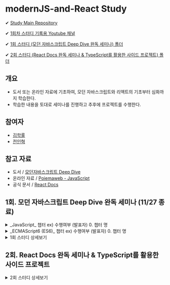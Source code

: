 # modernJS-and-React Study

✔ [Study Main Repository](https://github.com/wjs5025/modernJS-and-React)

✔ [1회차 스터디 기록용 Youtube 채널](https://www.youtube.com/channel/UCdUqEj-gmY_sbgHw9iqdSlg)

✔ [1회 스터디 (모던 자바스크립트 Deep Dive 완독 세미나) 폴더](https://github.com/wjs5025/modernJS-and-React/tree/main/1%ED%9A%8C.%20%EB%AA%A8%EB%8D%98%20%EC%9E%90%EB%B0%94%EC%8A%A4%ED%81%AC%EB%A6%BD%ED%8A%B8%20Deep%20Dive%20%EC%99%84%EB%8F%85%20%EC%84%B8%EB%AF%B8%EB%82%98)

✔ [2회 스터디 (React Docs 완독 세미나 & TypeScript를 활용한 사이드 프로젝트) 폴더](https://github.com/wjs5025/modernJS-and-React/tree/main/2%ED%9A%8C.%20React%20Docs%20%EC%99%84%EB%8F%85%20%EC%84%B8%EB%AF%B8%EB%82%98%20%26%20TypeScript%EB%A5%BC%20%ED%99%9C%EC%9A%A9%ED%95%9C%20%EC%82%AC%EC%9D%B4%EB%93%9C%20%ED%94%84%EB%A1%9C%EC%A0%9D%ED%8A%B8)

## 개요

- 도서 또는 온라인 자료에 기초하여, 모던 자바스크립트와 리액트의 기초부터 심화까지 학습한다.
- 학습한 내용을 토대로 세미나를 진행하고 추후에 프로젝트를 수행한다.

## 참여자

- [김학률](https://github.com/markyul)
- [전인혁](https://github.com/wjs5025)

## 참고 자료

- 도서 / [모던자바스크립트 Deep Dive](https://search.shopping.naver.com/book/catalog/32472713016?cat_id=50010881&frm=PBOKPRO&query=%EB%AA%A8%EB%8D%98%EC%9E%90%EB%B0%94%EC%8A%A4%ED%81%AC%EB%A6%BD%ED%8A%B8+Deep+Dive&NaPm=ct%3Dl82k1u2g%7Cci%3D699e60d79f3fc6564e41d41e0d0cd71ad3eae750%7Ctr%3Dboknx%7Csn%3D95694%7Chk%3D8593fab282db7a30b24a43d796ea325f382e56d6)
- 온라인 자료 / [Poiemaweb - JavaScript](https://poiemaweb.com/#:~:text=%ED%99%98%EA%B2%BD%EC%97%90%EC%84%9C%20Sass%20%EC%82%AC%EC%9A%A9%ED%95%98%EA%B8%B0-,JavaScript,-37%20lessons)
- 공식 문서 / [React Docs](https://ko.reactjs.org/docs/getting-started.html)

## 1회. 모던 자바스크립트 Deep Dive 완독 세미나 (11/27 종료)

<details>
    <summary>
    _JavaScript_ 챕터 ex) 수행여부 (발표자) 0. 챕터 명
    </summary>
    <div markdown = "1">

- [x] (개별) 1. 기본 개념과 동작 원리 이해의 중요성
- [x] (개별) 2. 자바스크립트란?
- [x] (개별) 3. 자바스크립트 개발 환경과 실행 방법
- [x] (개별) 4. 브라우저 동작 원리
- [x] (개별) 5. 자바스크립트의 기본 문법
- [x] (개별) 6. 데이터 타입과 변수
- [x] (개별) 7. 연산자
- [x] (개별) 8. 제어문
- [x] (개별) 9. 타입 변환과 단축 평가
- [x] (개별) 10. 객체
- [x] (개별) 11. 객체와 변경불가성(Immutability)
- [x] (학률) 12. 함수
- [x] (인혁) 13. 타입 체크
- [x] (인혁) 14. 프로토타입
- [x] (학률) 15. 스코프
- [ ] (개별) 16. 보다 안정적인 자바스크립트 개발 환경을 위한 Strict mode
- [x] (학률) 17. 함수 호출 방식에 의해 결정되는 this
- [x] (인혁) 18. 실행 컨텍스트와 자바스크립트의 동작 원리
- [x] (인혁) 19. 클로저
- [x] (학률) 20. 자바스크립트 객체지향 프로그래밍
- [x] (학률) 21. 빌트인 객체
- [x] (인혁) 22. 전역 객체
- [x] (학률) 23. Number 레퍼 객체
- [x] (학률) 24. 수학 상수와 함수를 위한 Math 객체
- [x] (학률) 25. 날짜와 시간을 위한 Date 객체
- [x] (학률) 26. 정규표현식
- [x] (인혁) 27. String 레퍼 객체
- [x] (인혁) 28. 배열
- [ ] (개별) 29. 자바스크립트 배열은 배열이 아니다
- [x] (인혁) 30. 배열 고차 함수
- [x] (학률) 31. 문서 객체 모델(Document Object Model)
- [ ] (개별) 32. 동기식 처리 모델 vs 비동기식 처리 모델
- [x] (학률) 33. 이벤트
- [ ] (개별) 34. 디바이스의 방향 정보를 다루는 자바스크립트 이벤트
- [x] (인혁) 35. 비동기식 처리 모델과 Ajax
- [x] (인혁) 36. REST(Representational State Transfer) API
- [x] (학률) 37. Single Page Application & Routing

</div>
</details>

<details>
    <summary>
    _ECMAScript6 (ES6)_ 챕터 ex) 수행여부 (발표자) 0. 챕터 명
    </summary>
    <div markdown = "2">

- [x] (학률) 1. let, const와 블록 레벨 스코프
- [x] (개별) 2. 템플릿 리터럴
- [x] (인혁) 3. 화살표 함수
- [x] (인혁) 4. 매개변수 기본값, Rest 파라미터, Spread 문법, Rest/Spread 프로퍼티
- [x] (학률) 5. 객체 리터럴 프로퍼티 기능 확장
- [x] (학률) 6. 디스트럭처링
- [x] (학률) 7. 클래스
- [x] (인혁) 8. 모듈
- [x] (학률) 9. 프로미스
- [x] (인혁) 10. 7번째 타입 심볼(Symbol)
- [x] (인혁) 11. 이터레이션과 for...of 문
- [x] (학률) 12. 제너레이터와 async/await
- [x] (인혁) 13. Babel과 Webpack을 이용한 ES6 환경 구축 (1)
- [x] (인혁) 14. Babel과 Webpack을 이용한 ES6 환경 구축 (2)

</div>
</details>

<details>
    <summary>1회 스터디 상세보기</summary>
    
### 진행 기간
- (목표) 2022.09.13(화) ~ 2022.11.24(목)
- 매주 월요일, 목요일 저녁 20시 세미나 및 간단한 회의 진행

### 규칙

- 모던 자바스크립트 Deep Dive (도서 또는 온라인 자료)를 토대로 매주 개인 학습 및 세미나를 진행한다.
- 스터디 참여자는 매주 2개 챕터를 발표하고 다른 2개의 챕터를 청강한다.
- 발표자는 청강자가 잘 이해하도록 자료를 준비하고, 청강자는 청강한 내용을 기록한다.
- 모든 발표자료와 기록물은 [1회 스터디 폴더](https://github.com/wjs5025/modernJS-and-React/tree/main/1%ED%9A%8C.%20%EB%AA%A8%EB%8D%98%20%EC%9E%90%EB%B0%94%EC%8A%A4%ED%81%AC%EB%A6%BD%ED%8A%B8%20Deep%20Dive%20%EC%99%84%EB%8F%85%20%EC%84%B8%EB%AF%B8%EB%82%98)에 저장한다.
- 2022.09.13 전에는 아래 챕터 목록의 "11. 객체와 변경불가성(Immutability)"까지 모두 읽고, 이후 "12. 함수"부터 차례로 세미나를 진행한다.
- 질문 또는 공유할만한 지식은 [Study Main Repository](https://github.com/wjs5025/modernJS-and-React) 내 [Issues](https://github.com/wjs5025/modernJS-and-React/issues)에서 관리한다.

</details>

## 2회. React Docs 완독 세미나 & TypeScript를 활용한 사이드 프로젝트

<details>
    <summary>2회 스터디 상세보기</summary>
    # 아직 미진행
</details>
